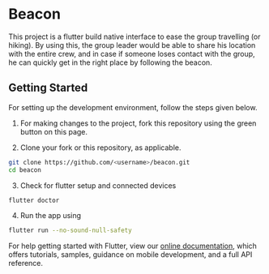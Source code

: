 # Beacon

This project is a flutter build native interface to ease the group travelling (or hiking). By using this, the group leader would be able to share his location with the entire crew, and in case if someone loses contact with the group, he can quickly get in the right place by following the beacon. 

## Getting Started

For setting up the development environment, follow the steps given below.

1. For making changes to the project, fork this repository using the green button on this page.

2. Clone your fork or this repository, as applicable.

```bash
git clone https://github.com/<username>/beacon.git
cd beacon
```

3. Check for flutter setup and connected devices

```bash
flutter doctor
```

4. Run the app using 
```bash
flutter run --no-sound-null-safety
```

For help getting started with Flutter, view our
[online documentation](https://flutter.dev/docs), which offers tutorials,
samples, guidance on mobile development, and a full API reference.